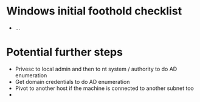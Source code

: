 # Windows initial foothold checklist
* ...
# Potential further steps
* Privesc to local admin and then to nt system / authority to do AD enumeration
* Get domain credentials to do AD enumeration
* Pivot to another host if the machine is connected to another subnet too
* 
